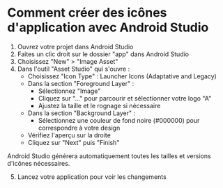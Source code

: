 # Comment créer des icônes d'application avec Android Studio

1. Ouvrez votre projet dans Android Studio
2. Faites un clic droit sur le dossier "app" dans Android Studio
3. Choisissez "New" > "Image Asset"
4. Dans l'outil "Asset Studio" qui s'ouvre :
   - Choisissez "Icon Type" : Launcher Icons (Adaptative and Legacy)
   - Dans la section "Foreground Layer" :
     - Sélectionnez "Image"
     - Cliquez sur "..." pour parcourir et sélectionner votre logo "A"
     - Ajustez la taille et le rognage si nécessaire
   - Dans la section "Background Layer" :
     - Sélectionnez une couleur de fond noire (#000000) pour correspondre à votre design
   - Vérifiez l'aperçu sur la droite
   - Cliquez sur "Next" puis "Finish"

Android Studio générera automatiquement toutes les tailles et versions d'icônes nécessaires.

5. Lancez votre application pour voir les changements
